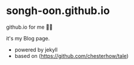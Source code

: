 # songh-oon.github.io


github.io for me ꓆̮ 


it's my Blog page.




* powered by jekyll
* based on (https://github.com/chesterhow/tale)
